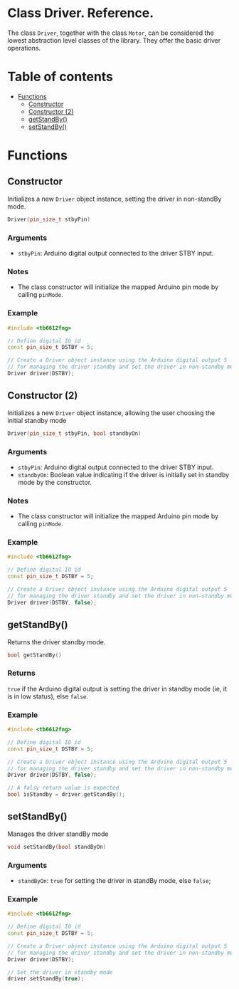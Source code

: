 # Class Driver. Reference.
The class `Driver`, together with the class `Motor`, can be considered the lowest abstraction level classes of the library. They offer the basic driver operations.

# Table of contents
- [Functions](#functions)
  * [Constructor](#constructor)
  * [Constructor (2)](#constructor-2)
  * [getStandBy()](#getStandBy--)
  * [setStandBy()](#setStandBy--)

# Functions

## Constructor
Initializes a new `Driver` object instance, setting the driver in non-standBy mode.
```C++
Driver(pin_size_t stbyPin)
```

### Arguments
* `stbyPin`: Arduino digital output connected to the driver STBY input.

### Notes
* The class constructor will initialize the mapped Arduino pin mode by calling `pinMode`.

### Example
```C++
#include <tb6612fng>

// Define digital IO id
const pin_size_t DSTBY = 5;

// Create a Driver object instance using the Arduino digital output 5 
// for managing the driver standby and set the driver in non-standby mode
Driver driver(DSTBY);
```

## Constructor (2)
Initializes a new `Driver` object instance, allowing the user choosing the initial standby mode
```C++
Driver(pin_size_t stbyPin, bool standbyOn)
```

### Arguments
* `stbyPin`: Arduino digital output connected to the driver STBY input.
* `standbyOn`: Boolean value indicating if the driver is initially set in standby mode by the constructor.

### Notes
* The class constructor will initialize the mapped Arduino pin mode by calling `pinMode`.

### Example
```C++
#include <tb6612fng>

// Define digital IO id
const pin_size_t DSTBY = 5;

// Create a Driver object instance using the Arduino digital output 5 
// for managing the driver standby and set the driver in non-standby mode
Driver driver(DSTBY, false);
```

## getStandBy()
Returns the driver standby mode.
```C++
bool getStandBy()
```

### Returns
`true` if the Arduino digital output is setting the driver in standby mode (ie, it is in low status), else `false`.

### Example
```C++
#include <tb6612fng>

// Define digital IO id
const pin_size_t DSTBY = 5;

// Create a Driver object instance using the Arduino digital output 5 
// for managing the driver standby and set the driver in non-standby mode
Driver driver(DSTBY, false);

// A falsy return value is expected
bool isStandby = driver.getStandBy();
```

## setStandBy()
Manages the driver standBy mode
```C++
void setStandBy(bool standByOn)
```

### Arguments
* `standByOn`: `true` for setting the driver in standBy mode, else `false`;

### Example
```C++
#include <tb6612fng>

// Define digital IO id
const pin_size_t DSTBY = 5;

// Create a Driver object instance using the Arduino digital output 5 
// for managing the driver standby and set the driver in non-standby mode
Driver driver(DSTBY);

// Set the driver in standby mode
driver.setStandBy(true);
```
